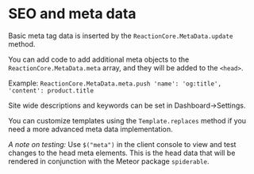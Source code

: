 # SEO and meta data

Basic meta tag data is inserted by the `ReactionCore.MetaData.update` method.

You can add code to add additional meta objects to the `ReactionCore.MetaData.meta` array, and they will be added to the `<head>`.

Example:
`ReactionCore.MetaData.meta.push 'name': 'og:title', 'content': product.title`

Site wide descriptions and keywords can be set in Dashboard->Settings.

You can customize templates using the `Template.replaces` method if you need a more advanced meta data implementation.

*A note on testing:*
Use `$("meta")` in the client console to view and test changes to the head meta elements. This is the head data that will be rendered in conjunction with the Meteor package `spiderable`.